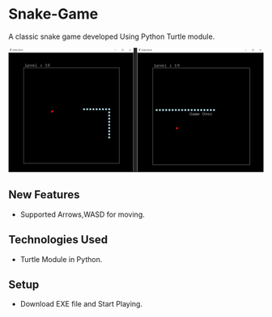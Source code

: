 # Snake-Game
A classic snake game developed Using Python Turtle module.

<img src="./Screenshots/Snake Game.jpg">

## New Features
- Supported Arrows,WASD for moving.
  
## Technologies Used
- Turtle Module in Python.
  
## Setup
- Download EXE file and Start Playing.
